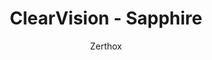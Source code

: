 ---
title: ClearVision - Sapphire
author: Zerthox
github: https://github.com/Zerthox/
description_markdown: >-
  A chilly, blue theme with customizable colors & background!
download: https://github.com/Zerthox/ClearVision
demo: https://cdn.rawgit.com/Zerthox/ClearVision/master/themes/ClearVision_Sapphire.theme.css
support: https://discordapp.com/invite/bfH2kC
style: dark
tags:
images:
  - name: ClearVision Sapphire Preview
    image: /images/themes/ClearVision_-_Sapphire_Preview.jpg
  - name: ClearVision Sapphire Preview - Light Appearance
    image: /images/themes/ClearVision_-_Sapphire_Preview_-_Light_Appearance.jpg
  - name: ClearVision Sapphire Preview - Appearance Settings
    image: /images/themes/ClearVision_-_Sapphire_Preview_-_Appearance_Settings.jpg
    
layout: product
ghcommentid: 32
---